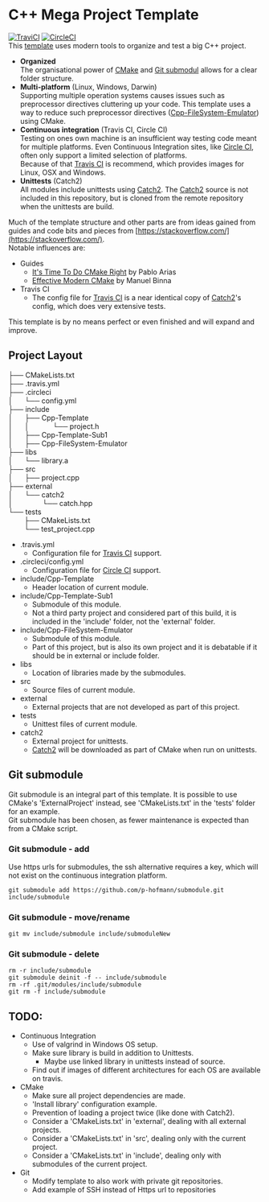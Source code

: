 # C++ Mega Project Template
[![TraviCI](https://api.travis-ci.com/p-hofmann/Cpp-Template.svg?branch=master)](https://travis-ci.com/p-hofmann/Cpp-Template)
[![CircleCI](https://circleci.com/gh/p-hofmann/Cpp-Template/tree/master.svg?style=svg)](https://circleci.com/gh/p-hofmann/Cpp-Template/tree/master)  
This [template](https://github.com/p-hofmann/Cpp-Template) uses modern tools to organize and test a big C++ project.
* **Organized**  
The organisational power of [CMake](https://cmake.org/) and [Git submodul](https://git-scm.com/) allows for a clear folder structure.  
* **Multi-platform** (Linux, Windows, Darwin)  
Supporting multiple operation systems causes issues such as preprocessor directives cluttering up your code.
This template uses a way to reduce such preprocessor directives ([Cpp-FileSystem-Emulator](https://github.com/catchorg/Cpp-FileSystem-Emulator)) using CMake.
* **Continuous integration** (Travis CI, Circle CI)  
Testing on ones own machine is an insufficient way testing code meant for multiple platforms.
Even Continuous Integration sites, like [Circle CI](https://circleci.com/), 
often only support a limited selection of platforms.  
Because of that [Travis CI](https://travis-ci.com/) is recommend, which provides images for Linux, OSX and Windows.
* **Unittests** (Catch2)  
All modules include unittests using [Catch2](https://github.com/catchorg/Catch2).
The [Catch2](https://github.com/catchorg/Catch2) source is not included in this repository, 
but is cloned from the remote repository when the unittests are build.  

Much of the template structure and other parts are from ideas gained from guides 
and code bits and pieces from [https://stackoverflow.com/](https://stackoverflow.com/).  
Notable influences are:
* Guides
  - [It's Time To Do CMake Right](https://pabloariasal.github.io/2018/02/19/its-time-to-do-cmake-right/) by Pablo Arias
  - [Effective Modern CMake](https://gist.github.com/mbinna/c61dbb39bca0e4fb7d1f73b0d66a4fd1) by Manuel Binna
* Travis CI
  - The config file for [Travis CI](https://travis-ci.com/) is a near identical copy of [Catch2](https://github.com/catchorg/Catch2)'s config, 
  which does very extensive tests.

This template is by no means perfect or even finished and will expand and improve.

## Project Layout

├── CMakeLists.txt  
├── .travis.yml  
├── .circleci  
│&nbsp;&nbsp;&nbsp;&nbsp;&nbsp;&nbsp;└── config.yml  
├── include  
│&nbsp;&nbsp;&nbsp;&nbsp;&nbsp;&nbsp;├── Cpp-Template  
│&nbsp;&nbsp;&nbsp;&nbsp;&nbsp;&nbsp;│ &nbsp;&nbsp;&nbsp;&nbsp;&nbsp;&nbsp;&nbsp;&nbsp;&nbsp;&nbsp;&nbsp;└── project.h   
│&nbsp;&nbsp;&nbsp;&nbsp;&nbsp;&nbsp;├── Cpp-Template-Sub1  
│&nbsp;&nbsp;&nbsp;&nbsp;&nbsp;&nbsp;├── Cpp-FileSystem-Emulator  
├── libs  
│&nbsp;&nbsp;&nbsp;&nbsp;&nbsp;&nbsp;└── library.a  
├── src  
│&nbsp;&nbsp;&nbsp;&nbsp;&nbsp;&nbsp;├── project.cpp  
├── external  
│&nbsp;&nbsp;&nbsp;&nbsp;&nbsp;&nbsp;└── catch2  
│&nbsp;&nbsp;&nbsp;&nbsp;&nbsp;&nbsp;&nbsp;&nbsp;&nbsp;&nbsp;&nbsp;&nbsp;&nbsp;&nbsp;&nbsp;└── catch.hpp  
└── tests  
&nbsp;&nbsp;&nbsp;&nbsp;&nbsp;&nbsp;&nbsp;&nbsp;├── CMakeLists.txt  
&nbsp;&nbsp;&nbsp;&nbsp;&nbsp;&nbsp;&nbsp;&nbsp;└── test_project.cpp  

* .travis.yml
  - Configuration file for [Travis CI](https://travis-ci.com/) support.
* .circleci/config.yml
  - Configuration file for [Circle CI](https://circleci.com/) support.
* include/Cpp-Template
  - Header location of current module.
* include/Cpp-Template-Sub1
  - Submodule of this module. 
  - Not a third party project and considered part of this build, 
it is included in the 'include' folder, not the 'external' folder.
* include/Cpp-FileSystem-Emulator
  - Submodule of this module.
  - Part of this project, 
but is also its own project and it is debatable if it should be in external or include folder.
* libs
  - Location of libraries made by the submodules.
* src
  - Source files of current module.
* external
  - External projects that are not developed as part of this project.
* tests
  - Unittest files of current module.
* catch2
  - External project for unittests.
  - [Catch2](https://github.com/catchorg/Catch2) will be downloaded as part of CMake when run on unittests.

## Git submodule
Git submodule is an integral part of this template.
It is possible to use CMake's 'ExternalProject' instead, see 'CMakeLists.txt' in the 'tests' folder for an example.  
Git submodule has been chosen, as fewer maintenance is expected than from a CMake script.

### Git submodule - add
Use https urls for submodules, the ssh alternative requires a key, 
which will not exist on the continuous integration platform.
```
git submodule add https://github.com/p-hofmann/submodule.git include/submodule
```

### Git submodule - move/rename
```
git mv include/submodule include/submoduleNew
```
### Git submodule - delete
```
rm -r include/submodule
git submodule deinit -f -- include/submodule    
rm -rf .git/modules/include/submodule
git rm -f include/submodule
```

## TODO:
* Continuous Integration
  - Use of valgrind in Windows OS setup.
  - Make sure library is build in addition to Unittests.
    * Maybe use linked library in unittests instead of source.
  - Find out if images of different architectures for each OS are available on travis.
* CMake
  - Make sure all project dependencies are made.
  - 'Install library' configuration example.
  - Prevention of loading a project twice (like done with Catch2).
  - Consider a 'CMakeLists.txt' in 'external', dealing with all external projects.
  - Consider a 'CMakeLists.txt' in 'src', dealing only with the current project.
  - Consider a 'CMakeLists.txt' in 'include', dealing only with submodules of the current project.
* Git
  - Modify template to also work with private git repositories.
  - Add example of SSH instead of Https url to repositories
